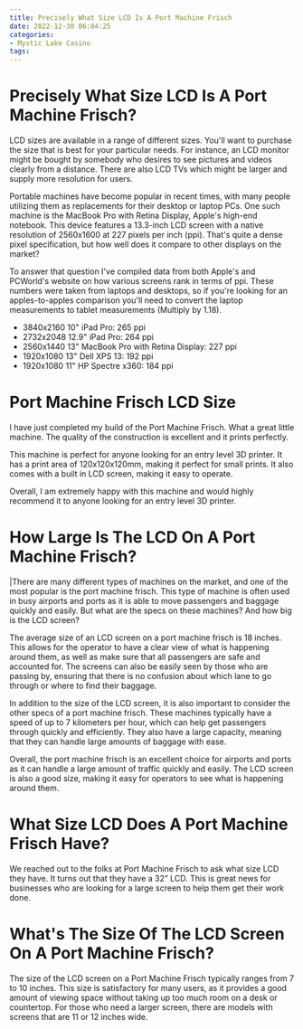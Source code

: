```yaml
---
title: Precisely What Size LCD Is A Port Machine Frisch
date: 2022-12-30 06:04:25
categories:
- Mystic Lake Casino
tags:
---
```



#  Precisely What Size LCD Is A Port Machine Frisch?

LCD sizes are available in a range of different sizes. You'll want to purchase the size that is best for your particular needs. For instance, an LCD monitor might be bought by somebody who desires to see pictures and videos clearly from a distance. There are also LCD TVs which might be larger and supply more resolution for users.

Portable machines have become popular in recent times, with many people utilizing them as replacements for their desktop or laptop PCs. One such machine is the MacBook Pro with Retina Display, Apple's high-end notebook. This device features a 13.3-inch LCD screen with a native resolution of 2560x1600 at 227 pixels per inch (ppi). That's quite a dense pixel specification, but how well does it compare to other displays on the market?

To answer that question I've compiled data from both Apple's and PCWorld's website on how various screens rank in terms of ppi. These numbers were taken from laptops and desktops, so if you're looking for an apples-to-apples comparison you'll need to convert the laptop measurements to tablet measurements (Multiply by 1.18). 

* 3840x2160 10" iPad Pro: 265 ppi
* 2732x2048 12.9" iPad Pro: 264 ppi
* 2560x1440 13" MacBook Pro with Retina Display: 227 ppi
* 1920x1080 13" Dell XPS 13: 192 ppi
* 1920x1080 11" HP Spectre x360: 184 ppi


#  Port Machine Frisch LCD Size

I have just completed my build of the Port Machine Frisch. What a great little machine. The quality of the construction is excellent and it prints perfectly.

This machine is perfect for anyone looking for an entry level 3D printer. It has a print area of 120x120x120mm, making it perfect for small prints. It also comes with a built in LCD screen, making it easy to operate.

Overall, I am extremely happy with this machine and would highly recommend it to anyone looking for an entry level 3D printer.

#  How Large Is The LCD On A Port Machine Frisch?

|There are many different types of machines on the market, and one of the most popular is the port machine frisch. This type of machine is often used in busy airports and ports as it is able to move passengers and baggage quickly and easily. But what are the specs on these machines? And how big is the LCD screen?

The average size of an LCD screen on a port machine frisch is 18 inches. This allows for the operator to have a clear view of what is happening around them, as well as make sure that all passengers are safe and accounted for. The screens can also be easily seen by those who are passing by, ensuring that there is no confusion about which lane to go through or where to find their baggage.

In addition to the size of the LCD screen, it is also important to consider the other specs of a port machine frisch. These machines typically have a speed of up to 7 kilometers per hour, which can help get passengers through quickly and efficiently. They also have a large capacity, meaning that they can handle large amounts of baggage with ease.

Overall, the port machine frisch is an excellent choice for airports and ports as it can handle a large amount of traffic quickly and easily. The LCD screen is also a good size, making it easy for operators to see what is happening around them.

#  What Size LCD Does A Port Machine Frisch Have?

We reached out to the folks at Port Machine Frisch to ask what size LCD they have. It turns out that they have a 32” LCD. This is great news for businesses who are looking for a large screen to help them get their work done.

#  What's The Size Of The LCD Screen On A Port Machine Frisch?

The size of the LCD screen on a Port Machine Frisch typically ranges from 7 to 10 inches. This size is satisfactory for many users, as it provides a good amount of viewing space without taking up too much room on a desk or countertop. For those who need a larger screen, there are models with screens that are 11 or 12 inches wide.